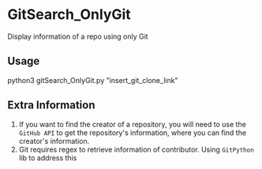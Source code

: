 # GitSearch_OnlyGit
Display information of a repo using only Git

## Usage
python3 gitSearch_OnlyGit.py "insert_git_clone_link"

## Extra Information
1. If you want to find the creator of a repository, you will need to use the `GitHub API` to get the repository's information, where you can find the creator's information.
2. Git requires regex to retrieve information of contributor. Using `GitPython` lib to address this
